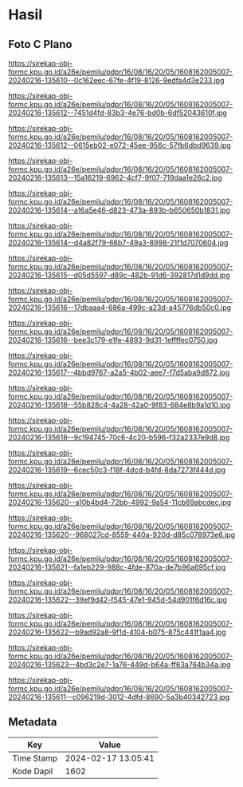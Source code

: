 # Hasil

## Foto C Plano

https://sirekap-obj-formc.kpu.go.id/a26e/pemilu/pdpr/16/08/16/20/05/1608162005007-20240216-135610--0c162eec-67fe-4f19-8126-9edfa4d3e233.jpg

https://sirekap-obj-formc.kpu.go.id/a26e/pemilu/pdpr/16/08/16/20/05/1608162005007-20240216-135612--7451d4fd-83b3-4e76-bd0b-6df52043610f.jpg

https://sirekap-obj-formc.kpu.go.id/a26e/pemilu/pdpr/16/08/16/20/05/1608162005007-20240216-135612--0615eb02-e072-45ee-956c-57fb6dbd9639.jpg

https://sirekap-obj-formc.kpu.go.id/a26e/pemilu/pdpr/16/08/16/20/05/1608162005007-20240216-135613--15a16219-6962-4cf7-9f07-719daa1e26c2.jpg

https://sirekap-obj-formc.kpu.go.id/a26e/pemilu/pdpr/16/08/16/20/05/1608162005007-20240216-135614--a16a5e46-d823-473a-893b-b650650b1831.jpg

https://sirekap-obj-formc.kpu.go.id/a26e/pemilu/pdpr/16/08/16/20/05/1608162005007-20240216-135614--d4a82f79-66b7-49a3-8998-21f1d7070604.jpg

https://sirekap-obj-formc.kpu.go.id/a26e/pemilu/pdpr/16/08/16/20/05/1608162005007-20240216-135615--d05d5597-d89c-482b-91d6-392817d1d9dd.jpg

https://sirekap-obj-formc.kpu.go.id/a26e/pemilu/pdpr/16/08/16/20/05/1608162005007-20240216-135616--17dbaaa4-686a-499c-a23d-a45776db50c0.jpg

https://sirekap-obj-formc.kpu.go.id/a26e/pemilu/pdpr/16/08/16/20/05/1608162005007-20240216-135616--bee3c179-e1fe-4893-9d31-1effffec0750.jpg

https://sirekap-obj-formc.kpu.go.id/a26e/pemilu/pdpr/16/08/16/20/05/1608162005007-20240216-135617--4bbd9767-a2a5-4b02-aee7-f7d5aba9d872.jpg

https://sirekap-obj-formc.kpu.go.id/a26e/pemilu/pdpr/16/08/16/20/05/1608162005007-20240216-135618--55b828c4-4a28-42a0-9f83-684e8b9a1d10.jpg

https://sirekap-obj-formc.kpu.go.id/a26e/pemilu/pdpr/16/08/16/20/05/1608162005007-20240216-135618--9c194745-70c6-4c20-b596-f32a2337e9d8.jpg

https://sirekap-obj-formc.kpu.go.id/a26e/pemilu/pdpr/16/08/16/20/05/1608162005007-20240216-135619--6cec50c3-f18f-4dcd-b4fd-8da7273f444d.jpg

https://sirekap-obj-formc.kpu.go.id/a26e/pemilu/pdpr/16/08/16/20/05/1608162005007-20240216-135620--a10b4bd4-72bb-4992-9a54-11cb89abcdec.jpg

https://sirekap-obj-formc.kpu.go.id/a26e/pemilu/pdpr/16/08/16/20/05/1608162005007-20240216-135620--968027cd-8559-440a-920d-d85c078973e6.jpg

https://sirekap-obj-formc.kpu.go.id/a26e/pemilu/pdpr/16/08/16/20/05/1608162005007-20240216-135621--fa1eb229-988c-4fde-870a-de7b96a695cf.jpg

https://sirekap-obj-formc.kpu.go.id/a26e/pemilu/pdpr/16/08/16/20/05/1608162005007-20240216-135622--39ef9d42-f545-47e1-945d-54d901f6d16c.jpg

https://sirekap-obj-formc.kpu.go.id/a26e/pemilu/pdpr/16/08/16/20/05/1608162005007-20240216-135622--b9ad92a8-9f1d-4104-b075-875c441f1aa4.jpg

https://sirekap-obj-formc.kpu.go.id/a26e/pemilu/pdpr/16/08/16/20/05/1608162005007-20240216-135623--4bd3c2e7-1a76-449d-b64a-ff63a764b34a.jpg

https://sirekap-obj-formc.kpu.go.id/a26e/pemilu/pdpr/16/08/16/20/05/1608162005007-20240216-135611--c096219d-3012-4dfd-8690-5a3b40342723.jpg


## Metadata

| Key        | Value               |
| ---------- | ------------------- |
| Time Stamp | 2024-02-17 13:05:41 |
| Kode Dapil | 1602                |



